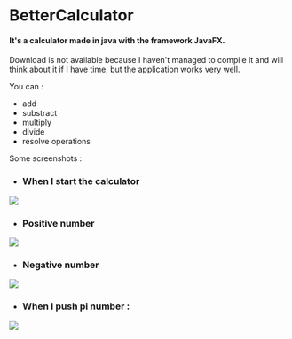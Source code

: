 # BetterCalculator

#### It's a calculator made in java with the framework JavaFX.

Download is not available because I haven't managed to compile it and will think about it if I have time, but the application works very well.

You can :
- add
- substract
- multiply
- divide
- resolve operations

Some screenshots :
- ### When I start the calculator
<img src="./images/screenshot-1.PNG"></img>
- ### Positive number
<img src="./images/screenshot-2.PNG"></img>
- ### Negative number
<img src="./images/screenshot-3.PNG"></img>
- ### When I push pi number :
<img src="./images/screenshot-4.PNG"></img>
